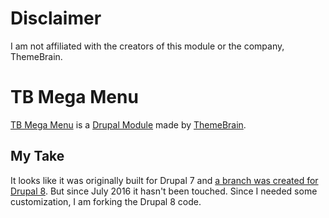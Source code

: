 # Disclaimer
I am not affiliated with the creators of this module or the company, ThemeBrain. 

# TB Mega Menu 
[TB Mega Menu](https://www.themebrain.com/drupal-module/tb-mega-menu) is a 
[Drupal Module](https://www.drupal.org/project/tb_megamenu) made by [ThemeBrain](https://www.themebrain.com).

## My Take
It looks like it was originally built for Drupal 7 and [a branch was created for Drupal 8](https://github.com/davo20019/TB-megamenu-drupal-8). But since July 2016 it hasn't been touched.
Since I needed some customization, I am forking the Drupal 8 code.

